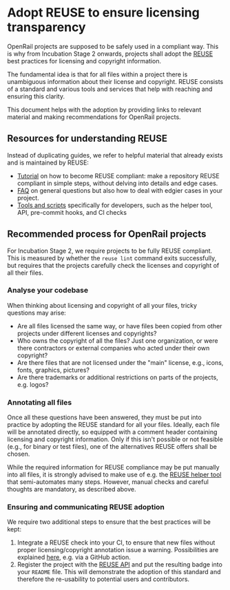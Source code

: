 # Adopt REUSE to ensure licensing transparency

OpenRail projects are supposed to be safely used in a compliant way. This is why from Incubation Stage 2 onwards, projects shall adopt the [REUSE](https://reuse.software/) best practices for licensing and copyright information.

The fundamental idea is that for all files within a project there is unambiguous information about their license and copyright. REUSE consists of a standard and various tools and services that help with reaching and ensuring this clarity.

This document helps with the adoption by providing links to relevant material and making recommendations for OpenRail projects.

## Resources for understanding REUSE

Instead of duplicating guides, we refer to helpful material that already exists and is maintained by REUSE:

* [Tutorial](https://reuse.software/tutorial/) on how to become REUSE compliant: make a repository REUSE compliant in simple steps, without delving into details and edge cases.
* [FAQ](https://reuse.software/faq/) on general questions but also how to deal with edgier cases in your project.
* [Tools and scripts](https://reuse.software/dev/) specifically for developers, such as the helper tool, API, pre-commit hooks, and CI checks

## Recommended process for OpenRail projects

For Incubation Stage 2, we require projects to be fully REUSE compliant. This is measured by whether the `reuse lint` command exits successfully, but requires that the projects carefully check the licenses and copyright of all their files.

### Analyse your codebase

When thinking about licensing and copyright of all your files, tricky questions may arise:

* Are all files licensed the same way, or have files been copied from other projects under different licenses and copyrights?
* Who owns the copyright of all the files? Just one organization, or were there contractors or external companies who acted under their own copyright?
* Are there files that are not licensed under the "main" license, e.g., icons, fonts, graphics, pictures?
* Are there trademarks or additional restrictions on parts of the projects, e.g. logos?

### Annotating all files

Once all these questions have been answered, they must be put into practice by adopting the REUSE standard for all your files. Ideally, each file will be annotated directly, so equipped with a comment header containing licensing and copyright information. Only if this isn't possible or not feasible (e.g., for binary or test files), one of the alternatives REUSE offers shall be chosen.

While the required information for REUSE compliance may be put manually into all files, it is strongly advised to make use of e.g. the [REUSE helper tool](https://github.com/fsfe/reuse-tool) that semi-automates many steps. However, manual checks and careful thoughts are mandatory, as described above.

### Ensuring and communicating REUSE adoption

We require two additional steps to ensure that the best practices will be kept:

1. Integrate a REUSE check into your CI, to ensure that new files without proper licensing/copyright annotation issue a warning. Possibilities are explained [here](https://reuse.software/dev/), e.g. via a GitHub action.
2. Register the project with the [REUSE API](https://api.reuse.software/) and put the resulting badge into your `README` file. This will demonstrate the adoption of this standard and therefore the re-usability to potential users and contributors.
